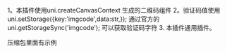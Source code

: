 
1。本插件使用uni.createCanvasContext 生成的二维码组件
2。验证码值使用uni.setStorage({key:'imgcode',data:str,});  通过官方的uni.getStorageSync('imgcode'); 可以获取验证码字符
3. 本插件通用插件。


压缩包里面有示例
<template>
		<view class="cus_yan" @click="refresh">
			<imgcode ref="imgcode"></imgcode>
			<text>看不清？点击图片刷新</text>
		</view>
		{{show()}}
</template>



<script>
	import imgcode from '@/pages/zhstars2013-imgcode/zhstars2013-imgcode.vue';
	Vue.component("imgcode",imgcode);
	export default{
		data(){
			return{ 
				
			}
		},
		components:{imgcode},
		methods:{
			refresh:function(){
				this.$refs.imgcode.refresh();
			},
			show:function(){
				var _self=this;
				setTimeout(function(){
					_self.refresh();
				},500);
			}
		}
	}
	
</script>